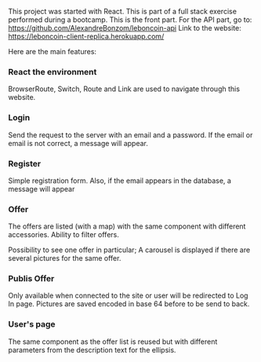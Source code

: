 This project was started with React.
This is part of a full stack exercise performed during a bootcamp.
This is the front part.
For the API part, go to:
https://github.com/AlexandreBonzom/leboncoin-api
Link to the website:
https://leboncoin-client-replica.herokuapp.com/

Here are the main features:


### React the environment
BrowserRoute, Switch, Route and Link are used to navigate  through this website.


### Login
Send the request to the server with an email and a password.
If the email or email is not correct, a message will appear.

### Register
Simple registration form. Also, if the email appears in the database, a message will appear

### Offer
The offers are listed (with a map) with the same component with different accessories.
Ability to filter offers. 

Possibility to see one offer in particular; A carousel is displayed if there are several pictures for the same offer.

### Publis Offer
Only available when connected to the site or user will be redirected to Log In page. 
Pictures are saved encoded in base 64 before to be send to back.


### User's page
The same component as the offer list is reused but with different parameters from the description text for the ellipsis.
